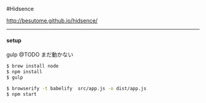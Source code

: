 #Hidsence

http://besutome.github.io/hidsence/

----------
#### setup

gulp @TODO まだ動かない
```bash
$ brew install node
$ npm install
$ gulp
```

```bash
$ browserify -t babelify  src/app.js -o dist/app.js
$ npm start
```

